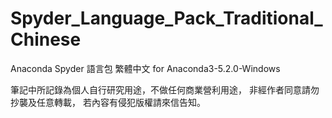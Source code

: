 # Spyder_Language_Pack_Traditional_Chinese

Anaconda Spyder 語言包 繁體中文 for Anaconda3-5.2.0-Windows

筆記中所記錄為個人自行研究用途，不做任何商業營利用途，
非經作者同意請勿抄襲及任意轉載，
若內容有侵犯版權請來信告知。
